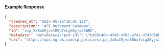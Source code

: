 <!-- Code generated for API Clients. DO NOT EDIT. -->

#### Example Response

```json
{
  "created_at": "2025-05-15T18:01:13Z",
  "description": "API Outbound Gateway",
  "id": "ipp_2x8uZ0jve1RWu7vLgXKyjs2EWRD",
  "metadata": "metadata={\"pod-id\": \"b3d9c464-4f48-4783-a741-d7d7d5db310f\"}",
  "uri": "https://api.ngrok.com/ip_policies/ipp_2x8uZ0jve1RWu7vLgXKyjs2EWRD"
}
```
